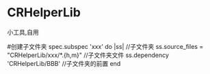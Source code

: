 # CRHelperLib
小工具,自用



#创建子文件夹
 spec.subspec 'xxx' do |ss|         //子文件夹
   ss.source_files = "CRHelperLib/xxx/*.{h,m}"      //子文件夹文件
   ss.dependency 'CRHelperLib/BBB'         //子文件夹的前置
 end
